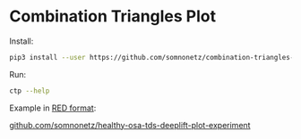 # Combination Triangles Plot

Install:

```bash
pip3 install --user https://github.com/somnonetz/combination-triangles-plot/releases/download/0.2/combination_triangles_plot-0.2-py3-none-any.whl
```

Run:

```bash
ctp --help
```

Example in [RED format](https://www.curious-containers.cc):

[github.com/somnonetz/healthy-osa-tds-deeplift-plot-experiment](https://github.com/somnonetz/healthy-osa-tds-deeplift-plot-experiment)

